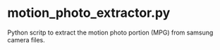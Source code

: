 # motion_photo_extractor.py
Python scritp to extract the motion photo portion (MPG) from samsung camera files.
